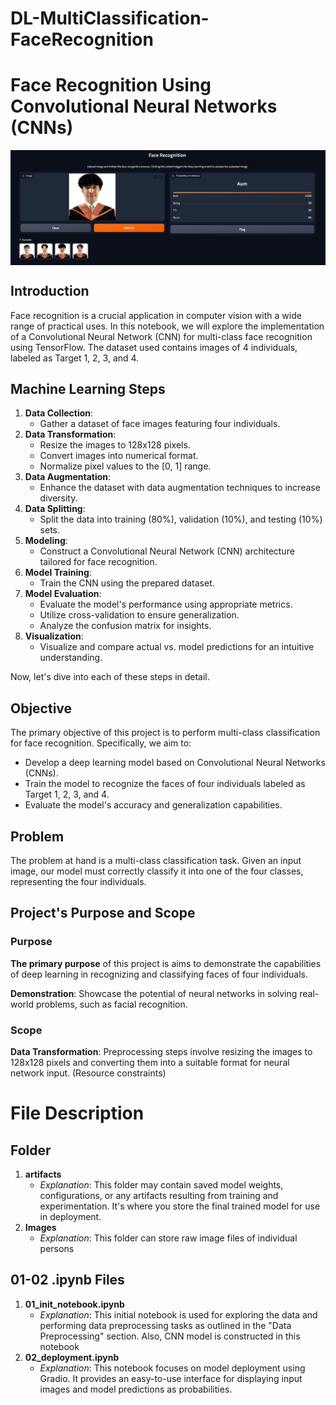 # DL-MultiClassification-FaceRecognition

# **Face Recognition Using Convolutional Neural Networks (CNNs)**
<img src="https://github.com/Pisit-Janthawee/DL-MultiClassification-FaceRecognition/blob/main/gradio_interface.png" align="center">

## **Introduction**

Face recognition is a crucial application in computer vision with a wide range of practical uses. In this notebook, we will explore the implementation of a Convolutional Neural Network (CNN) for multi-class face recognition using TensorFlow. The dataset used contains images of 4 individuals, labeled as Target 1, 2, 3, and 4.

## **Machine Learning Steps**

1. **Data Collection**:
    - Gather a dataset of face images featuring four individuals.
2. **Data Transformation**:
    - Resize the images to 128x128 pixels.
    - Convert images into numerical format.
    - Normalize pixel values to the [0, 1] range.
3. **Data Augmentation**:
    - Enhance the dataset with data augmentation techniques to increase diversity.
4. **Data Splitting**:
    - Split the data into training (80%), validation (10%), and testing (10%) sets.
5. **Modeling**:
    - Construct a Convolutional Neural Network (CNN) architecture tailored for face recognition.
6. **Model Training**:
    - Train the CNN using the prepared dataset.
7. **Model Evaluation**:
    - Evaluate the model's performance using appropriate metrics.
    - Utilize cross-validation to ensure generalization.
    - Analyze the confusion matrix for insights.
8. **Visualization**:
    - Visualize and compare actual vs. model predictions for an intuitive understanding.
   
Now, let's dive into each of these steps in detail.

## **Objective**

The primary objective of this project is to perform multi-class classification for face recognition. Specifically, we aim to:

- Develop a deep learning model based on Convolutional Neural Networks (CNNs).
- Train the model to recognize the faces of four individuals labeled as Target 1, 2, 3, and 4.
- Evaluate the model's accuracy and generalization capabilities.

## **Problem**

The problem at hand is a multi-class classification task. Given an input image, our model must correctly classify it into one of the four classes, representing the four individuals.
## **Project's Purpose and Scope**

### **Purpose**


**The primary purpose** of this project is aims to demonstrate the capabilities of deep learning in recognizing and classifying faces of four individuals.

**Demonstration**: Showcase the potential of neural networks in solving real-world problems, such as facial recognition.

### **Scope**

**Data Transformation**: Preprocessing steps involve resizing the images to 128x128 pixels and converting them into a suitable format for neural network input. (Resource constraints)


# File Description

## Folder

1. **artifacts**
   - _Explanation_: This folder may contain saved model weights, configurations, or any artifacts resulting from training and experimentation. It's where you store the final trained model for use in deployment.
2. **Images**
   - _Explanation_: This folder can store raw image files of individual persons 

## 01-02 .ipynb Files

1. **01_init_notebook.ipynb**
   - _Explanation_: This initial notebook is used for exploring the data and performing data preprocessing tasks as outlined in the "Data Preprocessing" section. Also, CNN model is constructed in this notebook 
2. **02_deployment.ipynb**
   - _Explanation_: This notebook focuses on model deployment using Gradio. It provides an easy-to-use interface for displaying input images and model predictions as probabilities.

